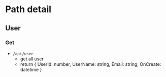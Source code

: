 # Path detail

## User
### Get
- `/api/user`
	* get all user
	* return {
		UserId: number,
		UserName: string,
		Email: string,
		OnCreate: datetime
	}
